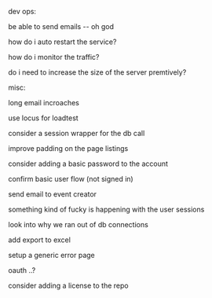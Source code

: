 

dev ops:

be able to send emails -- oh god

how do i auto restart the service?

how do i monitor the traffic?

do i need to increase the size of the server premtively?

misc:

long email incroaches

use locus for loadtest

consider a session wrapper for the db call

improve padding on the page listings

consider adding a basic password to the account

confirm basic user flow (not signed in)

send email to event creator

something kind of fucky is happening with the user sessions

look into why we ran out of db connections

add export to excel

setup a generic error page

oauth ..?

consider adding a license to the repo


